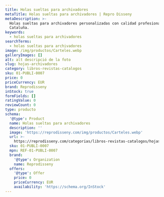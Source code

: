 ```yaml
---
title: Holas sueltas para archivadores
metaTitle: Holas sueltas para archivadores | Repro Disseny
metaDescription: >-
  Holas sueltas para archivadores personalizadas con calidad profesional en
  Cataluña.
keywords:
  - holas sueltas para archivadores
searchTerms:
  - holas sueltas para archivadores
image: /img/productos/Carteles.webp
galleryImages: []
alt: alt descripció de la foto
slug: hojas-archivadores
category: libros-revistas-catalogos
sku: 01-PUBLI-0007
price: 0
priceCurrency: EUR
brand: Reprodisseny
inStock: true
formFields: []
ratingValue: 0
reviewCount: 0
type: producto
schema:
  '@type': Product
  name: Holas sueltas para archivadores
  description: ''
  image: 'https://reprodisseny.com/img/productos/Carteles.webp'
  url: >-
    https://reprodisseny.com/categorias/libros-revistas-catalogos/hojas-archivadores
  sku: 01-PUBLI-0007
  mpn: REF-01-PUBLI-0007
  brand:
    '@type': Organization
    name: Reprodisseny
  offers:
    '@type': Offer
    price: 0
    priceCurrency: EUR
    availability: 'https://schema.org/InStock'
---
```


